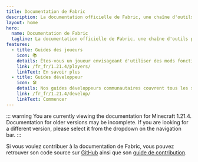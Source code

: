```yaml
---
title: Documentation de Fabric
description: La documentation officielle de Fabric, une chaîne d'outils pour modder Minecraft.
layout: home
hero:
  name: Documentation de Fabric
  tagline: La documentation officielle de Fabric, une chaîne d'outils pour modder Minecraft.
features:
  - title: Guides des joueurs
    icon: 📚
    details: Êtes-vous un joueur envisageant d'utiliser des mods fonctionnant grâce à Fabric ? Nos guides des joueurs sont là pour vous aider. Ces guides vous aideront à télécharger, installer des mods Fabric et résoudre les problèmes pouvant survenir.
    link: /fr_fr/1.21.4/players/
    linkText: En savoir plus
  - title: Guides développeur
    icon: 🛠️
    details: Nos guides développeurs communautaires couvrent tous les sujets, du paramétrage de votre IDE à des sujets avancés tels que le rendu et le réseautage.
    link: /fr_fr/1.21.4/develop/
    linkText: Commencer
---
```


::: warning
You are currently viewing the documentation for Minecraft 1.21.4.
Documentation for older versions may be incomplete.
If you are looking for a different version, please select it from the dropdown on the navigation bar.
:::

Si vous voulez contribuer à la documentation de Fabric, vous pouvez retrouver son code source sur [GitHub](https://github.com/FabricMC/fabric-docs) ainsi que son [guide de contribution](./contributing).
